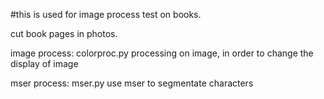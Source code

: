 #this is used for image process test on books.

cut book pages in photos.

image process: colorproc.py
processing on image, in order to change the display of image

mser process: mser.py
use mser to segmentate characters


